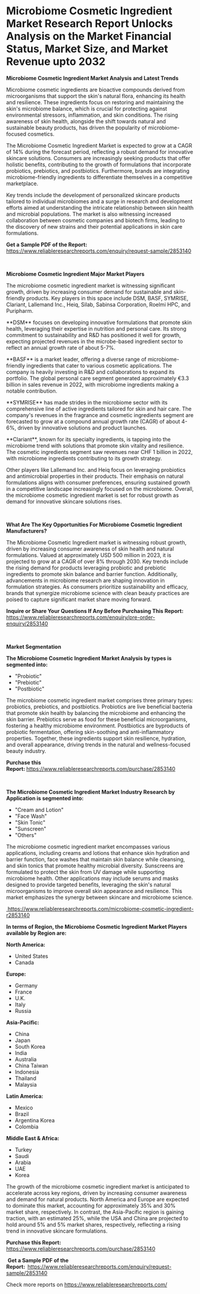 <p><h1>Microbiome Cosmetic Ingredient Market Research Report Unlocks Analysis on the Market Financial Status, Market Size, and Market Revenue upto 2032</h1></p><p><strong>Microbiome Cosmetic Ingredient Market Analysis and Latest Trends</strong></p>
<p><p>Microbiome cosmetic ingredients are bioactive compounds derived from microorganisms that support the skin's natural flora, enhancing its health and resilience. These ingredients focus on restoring and maintaining the skin's microbiome balance, which is crucial for protecting against environmental stressors, inflammation, and skin conditions. The rising awareness of skin health, alongside the shift towards natural and sustainable beauty products, has driven the popularity of microbiome-focused cosmetics.</p><p>The Microbiome Cosmetic Ingredient Market is expected to grow at a CAGR of 14% during the forecast period, reflecting a robust demand for innovative skincare solutions. Consumers are increasingly seeking products that offer holistic benefits, contributing to the growth of formulations that incorporate probiotics, prebiotics, and postbiotics. Furthermore, brands are integrating microbiome-friendly ingredients to differentiate themselves in a competitive marketplace.</p><p>Key trends include the development of personalized skincare products tailored to individual microbiomes and a surge in research and development efforts aimed at understanding the intricate relationship between skin health and microbial populations. The market is also witnessing increased collaboration between cosmetic companies and biotech firms, leading to the discovery of new strains and their potential applications in skin care formulations.</p></p>
<p><strong>Get a Sample PDF of the Report:&nbsp;</strong> <a href="https://www.reliableresearchreports.com/enquiry/request-sample/2853140?utm_campaign=2477&utm_medium=2&utm_source=Github&utm_content=ia&utm_term=11032025&utm_id=microbiome-cosmetic-ingredient">https://www.reliableresearchreports.com/enquiry/request-sample/2853140</a></p>
<p>&nbsp;</p>
<p><strong>Microbiome Cosmetic Ingredient Major Market Players</strong></p>
<p><p>The microbiome cosmetic ingredient market is witnessing significant growth, driven by increasing consumer demand for sustainable and skin-friendly products. Key players in this space include DSM, BASF, SYMRISE, Clariant, Lallemand Inc., Heiq, Silab, Sabinsa Corporation, Roelmi HPC, and Puripharm.</p><p>**DSM** focuses on developing innovative formulations that promote skin health, leveraging their expertise in nutrition and personal care. Its strong commitment to sustainability and R&D has positioned it well for growth, expecting projected revenues in the microbe-based ingredient sector to reflect an annual growth rate of about 5-7%.</p><p>**BASF** is a market leader, offering a diverse range of microbiome-friendly ingredients that cater to various cosmetic applications. The company is heavily investing in R&D and collaborations to expand its portfolio. The global personal care segment generated approximately €3.3 billion in sales revenue in 2022, with microbiome ingredients making a notable contribution.</p><p>**SYMRISE** has made strides in the microbiome sector with its comprehensive line of active ingredients tailored for skin and hair care. The company's revenues in the fragrance and cosmetic ingredients segment are forecasted to grow at a compound annual growth rate (CAGR) of about 4-6%, driven by innovative solutions and product launches.</p><p>**Clariant**, known for its specialty ingredients, is tapping into the microbiome trend with solutions that promote skin vitality and resilience. The cosmetic ingredients segment saw revenues near CHF 1 billion in 2022, with microbiome ingredients contributing to its growth strategy.</p><p>Other players like Lallemand Inc. and Heiq focus on leveraging probiotics and antimicrobial properties in their products. Their emphasis on natural formulations aligns with consumer preferences, ensuring sustained growth in a competitive landscape increasingly focused on the microbiome. Overall, the microbiome cosmetic ingredient market is set for robust growth as demand for innovative skincare solutions rises.</p></p>
<p>&nbsp;</p>
<p><strong>What Are The Key Opportunities For Microbiome Cosmetic Ingredient Manufacturers?</strong></p>
<p><p>The Microbiome Cosmetic Ingredient market is witnessing robust growth, driven by increasing consumer awareness of skin health and natural formulations. Valued at approximately USD 500 million in 2023, it is projected to grow at a CAGR of over 8% through 2030. Key trends include the rising demand for products leveraging probiotic and prebiotic ingredients to promote skin balance and barrier function. Additionally, advancements in microbiome research are shaping innovation in formulation strategies. As consumers prioritize sustainability and efficacy, brands that synergize microbiome science with clean beauty practices are poised to capture significant market share moving forward.</p></p>
<p><strong>Inquire or Share Your Questions If Any Before Purchasing This Report:</strong> <a href="https://www.reliableresearchreports.com/enquiry/pre-order-enquiry/2853140?utm_campaign=2477&utm_medium=2&utm_source=Github&utm_content=ia&utm_term=11032025&utm_id=microbiome-cosmetic-ingredient">https://www.reliableresearchreports.com/enquiry/pre-order-enquiry/2853140</a></p>
<p>&nbsp;</p>
<p><strong>Market Segmentation</strong></p>
<p><strong>The Microbiome Cosmetic Ingredient Market Analysis by types is segmented into:</strong></p>
<p><ul><li>"Probiotic"</li><li>"Prebiotic"</li><li>"Postbiotic"</li></ul></p>
<p><p>The microbiome cosmetic ingredient market comprises three primary types: probiotics, prebiotics, and postbiotics. Probiotics are live beneficial bacteria that promote skin health by balancing the microbiome and enhancing the skin barrier. Prebiotics serve as food for these beneficial microorganisms, fostering a healthy microbiome environment. Postbiotics are byproducts of probiotic fermentation, offering skin-soothing and anti-inflammatory properties. Together, these ingredients support skin resilience, hydration, and overall appearance, driving trends in the natural and wellness-focused beauty industry.</p></p>
<p><strong>Purchase this Report:&nbsp;</strong><a href="https://www.reliableresearchreports.com/purchase/2853140?utm_campaign=2477&utm_medium=2&utm_source=Github&utm_content=ia&utm_term=11032025&utm_id=microbiome-cosmetic-ingredient">https://www.reliableresearchreports.com/purchase/2853140</a></p>
<p>&nbsp;</p>
<p><strong>The Microbiome Cosmetic Ingredient Market Industry Research by Application is segmented into:</strong></p>
<p><ul><li>"Cream and Lotion"</li><li>"Face Wash"</li><li>"Skin Tonic"</li><li>"Sunscreen"</li><li>"Others"</li></ul></p>
<p><p>The microbiome cosmetic ingredient market encompasses various applications, including creams and lotions that enhance skin hydration and barrier function, face washes that maintain skin balance while cleansing, and skin tonics that promote healthy microbial diversity. Sunscreens are formulated to protect the skin from UV damage while supporting microbiome health. Other applications may include serums and masks designed to provide targeted benefits, leveraging the skin's natural microorganisms to improve overall skin appearance and resilience. This market emphasizes the synergy between skincare and microbiome science.</p></p>
<p><a href="https://www.reliableresearchreports.com/microbiome-cosmetic-ingredient-r2853140?utm_campaign=2477&utm_medium=2&utm_source=Github&utm_content=ia&utm_term=11032025&utm_id=microbiome-cosmetic-ingredient">&nbsp;https://www.reliableresearchreports.com/microbiome-cosmetic-ingredient-r2853140</a></p>
<p><strong>In terms of Region, the Microbiome Cosmetic Ingredient Market Players available by Region are:</strong></p>
<p>
    <p> <strong> North America: </strong>
        <ul>
            <li>United States</li>
            <li>Canada</li>
        </ul>
        </p> 
    <p> <strong> Europe: </strong>
        <ul>
            <li>Germany</li>
            <li>France</li>
            <li>U.K.</li>
            <li>Italy</li>
            <li>Russia</li>
        </ul>
        </p> 
    <p> <strong> Asia-Pacific: </strong>
        <ul>
            <li>China</li>
            <li>Japan</li>
            <li>South Korea</li>
            <li>India</li>
            <li>Australia</li>
            <li>China Taiwan</li>
            <li>Indonesia</li>
            <li>Thailand</li>
            <li>Malaysia</li>
        </ul>
        </p> 
    <p> <strong> Latin America: </strong>
        <ul>
            <li>Mexico</li>
            <li>Brazil</li>
            <li>Argentina Korea</li>
            <li>Colombia</li>
        </ul>
        </p> 
    <p> <strong> Middle East & Africa: </strong>
        <ul>
            <li>Turkey</li>
            <li>Saudi</li>
            <li>Arabia</li>
            <li>UAE</li>
            <li>Korea</li>
        </ul>
    </p>
    </p>
<p><p>The growth of the microbiome cosmetic ingredient market is anticipated to accelerate across key regions, driven by increasing consumer awareness and demand for natural products. North America and Europe are expected to dominate this market, accounting for approximately 35% and 30% market share, respectively. In contrast, the Asia-Pacific region is gaining traction, with an estimated 25%, while the USA and China are projected to hold around 5% and 5% market shares, respectively, reflecting a rising trend in innovative skincare formulations.</p></p>
<p><strong>Purchase this Report: </strong><a href="https://www.reliableresearchreports.com/purchase/2853140?utm_campaign=2477&utm_medium=2&utm_source=Github&utm_content=ia&utm_term=11032025&utm_id=microbiome-cosmetic-ingredient">https://www.reliableresearchreports.com/purchase/2853140</a></p>
<p>&nbsp;<strong>Get a Sample PDF of the Report:&nbsp;&nbsp;</strong><a href="https://www.reliableresearchreports.com/enquiry/request-sample/2853140?utm_campaign=2477&utm_medium=2&utm_source=Github&utm_content=ia&utm_term=11032025&utm_id=microbiome-cosmetic-ingredient">https://www.reliableresearchreports.com/enquiry/request-sample/2853140</a></p>
<p><strong></strong></p>
<p>Check more reports on <a href="https://www.reliableresearchreports.com/?utm_campaign=2477&utm_medium=2&utm_source=Github&utm_content=ia&utm_term=11032025&utm_id=microbiome-cosmetic-ingredient">https://www.reliableresearchreports.com/</a></p>